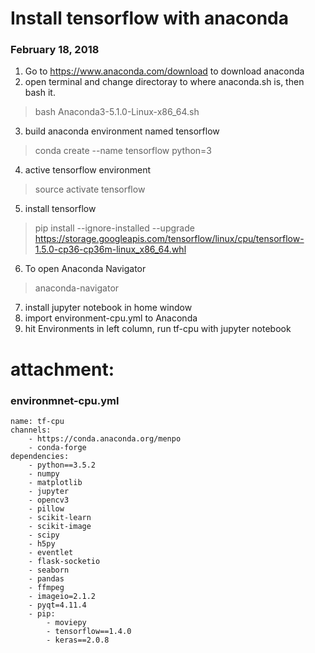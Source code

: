 # Install tensorflow with anaconda
### February 18, 2018
1. Go to https://www.anaconda.com/download to download anaconda  
2. open terminal and change directoray to where anaconda.sh is, then bash it.  
> bash Anaconda3-5.1.0-Linux-x86_64.sh
3. build anaconda environment named tensorflow
> conda create --name tensorflow python=3
4. active tensorflow environment
> source activate tensorflow
5. install tensorflow
> pip install --ignore-installed --upgrade https://storage.googleapis.com/tensorflow/linux/cpu/tensorflow-1.5.0-cp36-cp36m-linux_x86_64.whl
6. To open Anaconda Navigator
> anaconda-navigator
7. install jupyter notebook in home window
8. import environment-cpu.yml to Anaconda
9. hit Environments in left column, run tf-cpu with jupyter notebook

# attachment:
### environmnet-cpu.yml
```
name: tf-cpu
channels:
    - https://conda.anaconda.org/menpo
    - conda-forge
dependencies:
    - python==3.5.2
    - numpy
    - matplotlib
    - jupyter
    - opencv3
    - pillow
    - scikit-learn
    - scikit-image
    - scipy
    - h5py
    - eventlet
    - flask-socketio
    - seaborn
    - pandas
    - ffmpeg
    - imageio=2.1.2
    - pyqt=4.11.4
    - pip:
        - moviepy
        - tensorflow==1.4.0
        - keras==2.0.8
```
